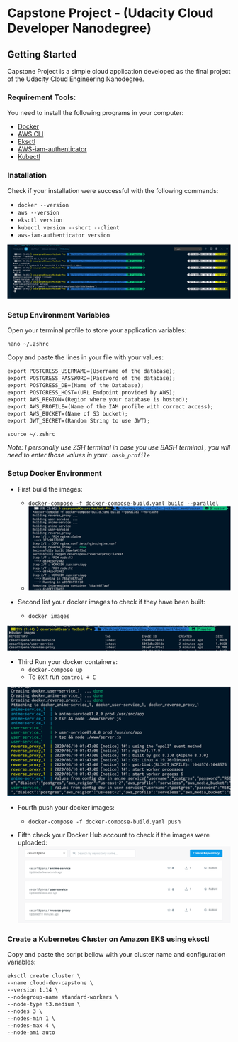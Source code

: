 # Capstone Project - (Udacity Cloud Developer Nanodegree)

## Getting Started
Capstone Project is a simple cloud application developed as the final project of the Udacity Cloud Engineering Nanodegree. 

### Requirement Tools:
You need to install the following programs in your computer:  
- [Docker](https://docs.docker.com/docker-for-mac/install/)  
- [AWS CLI](https://docs.aws.amazon.com/cli/latest/userguide/install-macos.html)  
- [Eksctl](https://docs.aws.amazon.com/eks/latest/userguide/getting-started-eksctl.html)  
- [AWS-iam-authenticator](https://docs.aws.amazon.com/eks/latest/userguide/install-aws-iam-authenticator.html)  
- [Kubectl](https://docs.aws.amazon.com/eks/latest/userguide/install-kubectl.html)  

### Installation
Check if your installation were successful with the following commands:  
- `docker --version`  
- `aws --version`  
- `eksctl version`  
- `kubectl version --short --client`  
- `aws-iam-authenticator version`  

![Setup Installed in my computer](screenshots/setting-installed.png)  


### Setup Environment Variables
Open your terminal profile to store your application variables: 
```
nano ~/.zshrc
```
Copy and paste the lines in your file with your values:
```
export POSTGRESS_USERNAME=(Username of the database);
export POSTGRESS_PASSWORD=(Password of the database);
export POSTGRESS_DB=(Name of the Database);
export POSTGRESS_HOST=(URL Endpoint provided by AWS);
export AWS_REGION=(Region where your database is hosted);
export AWS_PROFILE=(Name of the IAM profile with correct access);
export AWS_BUCKET=(Name of S3 bucket);
export JWT_SECRET=(Random String to use JWT);
```

```
source ~/.zshrc
```

*Note: I personally use ZSH terminal in case you use BASH terminal , you will need to enter those values in your `.bash_profile`*


### Setup Docker Environment

- First build the images: 
  - `docker-compose -f docker-compose-build.yaml build --parallel`
  - ![Building-images](screenshots/building-images.png)  
  
- Second list your docker images to check if they have been built:
  - `docker images` 
   
![Build-images](screenshots/build-images.png)  

- Third Run your docker containers: 
  - `docker-compose up`
  - To exit run `control + C`  

![Running-containers](screenshots/running-images.png)  

- Fourth push your docker images:
  - `docker-compose -f docker-compose-build.yaml push`  
  
- Fifth check your Docker Hub account to check if the images were uploaded:
![DockerHub](screenshots/docker-hub-published-images.png)  

### Create a Kubernetes Cluster on Amazon EKS using eksctl
Copy and paste the script bellow with your cluster name and configuration variables:

```
eksctl create cluster \ 
--name cloud-dev-capstone \
--version 1.14 \
--nodegroup-name standard-workers \
--node-type t3.medium \
--nodes 3 \
--nodes-min 1 \
--nodes-max 4 \
--node-ami auto
```
